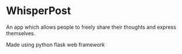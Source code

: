 # WhisperPost

An app which allows people to freely share their thoughts and express themselves.

Made using python flask web framework
